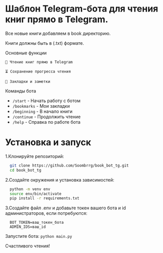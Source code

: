 # **Шаблон** Telegram-бота для чтения книг прямо в Telegram. 

Все новые книги добавляем в book директорию.

Книги должны быть в (.txt) формате.

Основные функции

    📖 Чтение книг прямо в Telegram

    ⏳ Сохранение прогресса чтения

    🔖 Закладки и заметки

Команды бота
- `/start` - Начать работу с ботом
- `/bookmarks` - Мои закладки
- `/beginning` - В начало книги
- `/continue` - Продолжить чтение
- `/help` - Справка по работе бота

# Установка и запуск
1.Клонируйте репозиторий:
```bash
  git clone https://github.com/Soombrrg/book_bot_tg.git
  cd book_bot_tg
```

2.Создайте окружения и установка зависимостей:
```bash
  python -m venv env
  source env/bin/activate
  pip install -r requirements.txt
```

3.Создайте файл .env и добавьте токен вашего бота и id администраторов, если потребуются:
```
  BOT_TOKEN=ваш_токен_бота
  ADMIN_IDS=ваш_id
```

Запустите бота:
```python main.py```

Счастливого чтения!
